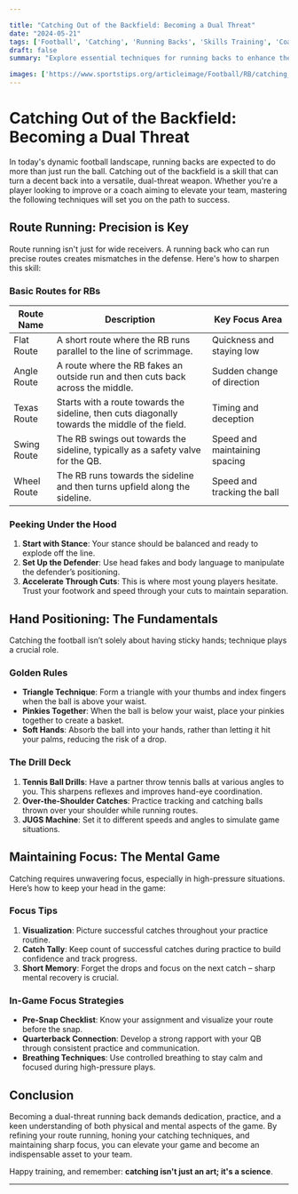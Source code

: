 ```yaml
---

title: "Catching Out of the Backfield: Becoming a Dual Threat"
date: "2024-05-21"
tags: ['Football', 'Catching', 'Running Backs', 'Skills Training', 'Coaching Tips']
draft: false
summary: "Explore essential techniques for running backs to enhance their catching skills, including route running, hand positioning, and maintaining focus, to become a dual threat on the field."

images: ['https://www.sportstips.org/articleimage/Football/RB/catching_out_of_the_backfield_becoming_a_dual_threat.webp']
---
```


# Catching Out of the Backfield: Becoming a Dual Threat

In today's dynamic football landscape, running backs are expected to do more than just run the ball. Catching out of the backfield is a skill that can turn a decent back into a versatile, dual-threat weapon. Whether you're a player looking to improve or a coach aiming to elevate your team, mastering the following techniques will set you on the path to success.

## Route Running: Precision is Key

Route running isn't just for wide receivers. A running back who can run precise routes creates mismatches in the defense. Here's how to sharpen this skill:

### Basic Routes for RBs

| Route Name       | Description                                                                                      | Key Focus Area                      |
| ---------------- | ------------------------------------------------------------------------------------------------ | ----------------------------------- |
| Flat Route       | A short route where the RB runs parallel to the line of scrimmage.                                | Quickness and staying low           |
| Angle Route      | A route where the RB fakes an outside run and then cuts back across the middle.                   | Sudden change of direction          |
| Texas Route      | Starts with a route towards the sideline, then cuts diagonally towards the middle of the field.   | Timing and deception                |
| Swing Route      | The RB swings out towards the sideline, typically as a safety valve for the QB.                   | Speed and maintaining spacing       |
| Wheel Route      | The RB runs towards the sideline and then turns upfield along the sideline.                       | Speed and tracking the ball         |

### Peeking Under the Hood

1. **Start with Stance**: Your stance should be balanced and ready to explode off the line.
2. **Set Up the Defender**: Use head fakes and body language to manipulate the defender’s positioning.
3. **Accelerate Through Cuts**: This is where most young players hesitate. Trust your footwork and speed through your cuts to maintain separation.

## Hand Positioning: The Fundamentals

Catching the football isn’t solely about having sticky hands; technique plays a crucial role.

### Golden Rules

- **Triangle Technique**: Form a triangle with your thumbs and index fingers when the ball is above your waist.
- **Pinkies Together**: When the ball is below your waist, place your pinkies together to create a basket.
- **Soft Hands**: Absorb the ball into your hands, rather than letting it hit your palms, reducing the risk of a drop.

### The Drill Deck

1. **Tennis Ball Drills**: Have a partner throw tennis balls at various angles to you. This sharpens reflexes and improves hand-eye coordination.
2. **Over-the-Shoulder Catches**: Practice tracking and catching balls thrown over your shoulder while running routes.
3. **JUGS Machine**: Set it to different speeds and angles to simulate game situations.

## Maintaining Focus: The Mental Game

Catching requires unwavering focus, especially in high-pressure situations. Here’s how to keep your head in the game:

### Focus Tips

1. **Visualization**: Picture successful catches throughout your practice routine.
2. **Catch Tally**: Keep count of successful catches during practice to build confidence and track progress.
3. **Short Memory**: Forget the drops and focus on the next catch – sharp mental recovery is crucial.

### In-Game Focus Strategies

- **Pre-Snap Checklist**: Know your assignment and visualize your route before the snap.
- **Quarterback Connection**: Develop a strong rapport with your QB through consistent practice and communication.
- **Breathing Techniques**: Use controlled breathing to stay calm and focused during high-pressure plays.

## Conclusion

Becoming a dual-threat running back demands dedication, practice, and a keen understanding of both physical and mental aspects of the game. By refining your route running, honing your catching techniques, and maintaining sharp focus, you can elevate your game and become an indispensable asset to your team.

Happy training, and remember: **catching isn't just an art; it's a science**.

---

```
